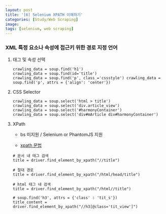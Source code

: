 ```yaml
---
layout: post
title: '[6] Selenium XPATH 이해하기'
categories: [Study/Web Scraping]
image: 
tags: [selenium, web scraping]
---
```


### XML 특정 요소나 속성에 접근키 위한 경로 지정 언어

1. 태그 및 속성 선택

   ```
   crawling_data = soup.find('h1')
   crawling_data = soup.find(id='title')
   crawling_data = soup.find('p', class_='cssstyle') crawling_data = soup.find('p', attrs = {'align': 'center'})
   ```

   

2. CSS Selector

   ```
   crawling_data = soup.select('html > title')
   crawling_data = soup.select('div.article_view')
   crawling_data = soup.select('#harmonyContainer')
   crawling_data = soup.select('div#mArticle div#harmonyContainer')
   ```



3. XPath

   - bs 미지원 / Selenium or PhantomJS 지원

   - [xpath 문법](https://wkdtjsgur100.github.io/selenium-xpath/)

   ```
   # 문서 내 태그 검색
   title = driver.find_element_by_xpath("//title")
   
   # 절대 경로
   title = driver.find_element_by_xpath("/html/head/title")
   
   # html 태그 내 검색
   title = driver.find_element_by_xpath("/html//title")
   
   # soup.find('h3', attrs = {'class' : 'tit_s'})
   title_content = driver.find_element_by_xpath("//h3[@class='tit_view']")
   ```

